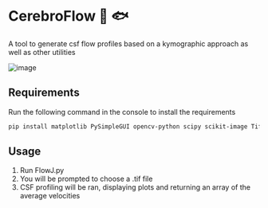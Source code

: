 # CerebroFlow 🧠 🐟
A tool to generate csf flow profiles based on a kymographic approach as well as other utilities 
</br>

![image](https://github.com/daggermaster3000/CerebroFlow/assets/82659911/3e4a240e-742e-43ef-9cda-ff7a46d60c29)

## Requirements
Run the following command in the console to install the requirements
```bash
pip install matplotlib PySimpleGUI opencv-python scipy scikit-image TiffCapture
```

## Usage
1. Run FlowJ.py
2. You will be prompted to choose a .tif file
3. CSF profiling will be ran, displaying plots and returning an array of the average velocities
